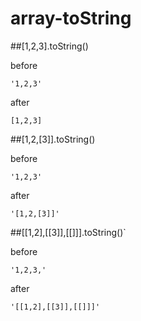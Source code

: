 array-toString
==============

##[1,2,3].toString()

before

`'1,2,3'`

after

`[1,2,3]`

##[1,2,[3]].toString()

before

`'1,2,3'`

after

`'[1,2,[3]]'`

##[[1,2],[[3]],[[]]].toString()`

before

`'1,2,3,'`

after

`'[[1,2],[[3]],[[]]]'`


